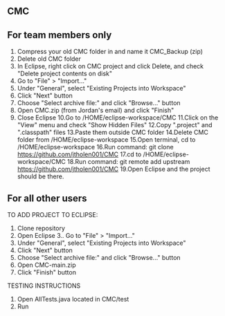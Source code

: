 ## CMC


## For team members only

1. Compress your old CMC folder in and name it CMC_Backup (zip)
2. Delete old CMC folder
3. In Eclipse, right click on CMC project and click Delete, and check "Delete project contents on disk"
4. Go to "File" > "Import..."
5. Under "General", select "Existing Projects into Workspace"
6. Click "Next" button
7. Choose "Select archive file:" and click "Browse..." button
8. Open CMC.zip (from Jordan's email) and click "Finish"
9. Close Eclipse 
10.Go to /HOME/eclipse-workspace/CMC
11.Click on the "View" menu and check "Show Hidden Files"
12.Copy ".project" and ".classpath" files
13.Paste them outside CMC folder
14.Delete CMC folder from /HOME/eclipse-workspace
15.Open terminal, cd to /HOME/eclipse-workspace
16.Run command: git clone https://github.com/jtholen001/CMC
17.cd to /HOME/eclipse-workspace/CMC
18.Run command: git remote add upstream https://github.com/jtholen001/CMC
19.Open Eclipse and the project should be there.

## For all other users

TO ADD PROJECT TO ECLIPSE:
1. Clone repository
2. Open Eclipse
3.. Go to "File" > "Import..."
4. Under "General", select "Existing Projects into Workspace"
5. Click "Next" button
6. Choose "Select archive file:" and click "Browse..." button
7. Open CMC-main.zip
8. Click "Finish" button

TESTING INSTRUCTIONS

1) Open AllTests.java located in CMC/test
2) Run
